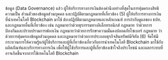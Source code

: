 ข้อมูล (Data Governance) แล้ว ผู้ให้บริการทางการเงินต้องคำนึงอย่างที่สุดในการคุ้มครองสิทธิความเป็น
ส่วนตัวของข้อมูลส่วนบุคคล และปฏิบัติตามกฎหมายที่เกี่ยวข้อง
(5) ผู้ให้บริการทางการเงินที่นำเทคโนโลยี Blockchain มาใช้ ต้องปฏิบัติตามกฎหมายและหลักเกณฑ์
การกำกับดูแลของ ธปท. และกฎหมายอื่นที่เกี่ยวข้อง เช่น กฎหมายว่าด้วยธุรกรรมทางอิเล็กทรอนิกส์ กฎหมาย
ว่าด้วยการป้องกันและปราบปรามการฟอกเงิน กฎหมายว่าด้วยการรักษาความมั่นคงปลอดภัยไซเบอร์ กฎหมาย
ว่าด้วยการคุ้มครองข้อมูลส่วนบุคคล และกฎหมายว่าด้วยการประกอบธุรกิจสินทรัพย์ดิจิทัล
(6) จัดให้มีกระบวนการให้ความรู้แก่ผู้ใช้บริการและผู้ที่เกี่ยวข้องเกี่ยวกับการนำเทคโนโลยี
Blockchain มาใช้กับผลิตภัณฑ์และบริการทางการเงิน เพื่อให้ผู้ใช้บริการและผู้ที่เกี่ยวข้องเข้าใจถึงประโยชน์
และผลกระทบที่อาจเกิดขึ้นจากการใช้เทคโนโลยี Blockchain
